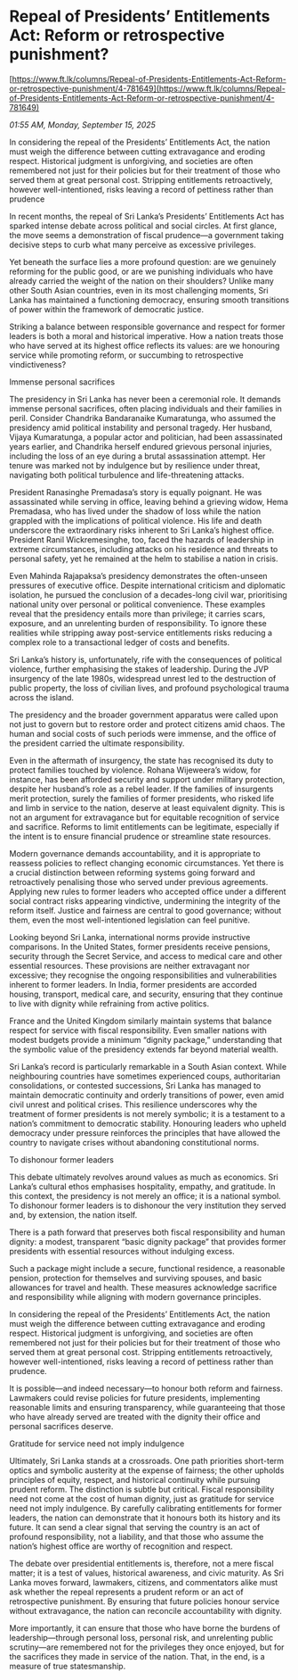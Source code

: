 # Repeal of Presidents’ Entitlements Act: Reform or retrospective punishment?

[https://www.ft.lk/columns/Repeal-of-Presidents-Entitlements-Act-Reform-or-retrospective-punishment/4-781649](https://www.ft.lk/columns/Repeal-of-Presidents-Entitlements-Act-Reform-or-retrospective-punishment/4-781649)

*01:55 AM, Monday, September 15, 2025*

In considering the repeal of the Presidents’ Entitlements Act, the nation must weigh the difference between cutting extravagance and eroding respect. Historical judgment is unforgiving, and societies are often remembered not just for their policies but for their treatment of those who served them at great personal cost. Stripping entitlements retroactively, however well-intentioned, risks leaving a record of pettiness rather than prudence

In recent months, the repeal of Sri Lanka’s Presidents’ Entitlements Act has sparked intense debate across political and social circles. At first glance, the move seems a demonstration of fiscal prudence—a government taking decisive steps to curb what many perceive as excessive privileges.

Yet beneath the surface lies a more profound question: are we genuinely reforming for the public good, or are we punishing individuals who have already carried the weight of the nation on their shoulders? Unlike many other South Asian countries, even in its most challenging moments, Sri Lanka has maintained a functioning democracy, ensuring smooth transitions of power within the framework of democratic justice.

Striking a balance between responsible governance and respect for former leaders is both a moral and historical imperative. How a nation treats those who have served at its highest office reflects its values: are we honouring service while promoting reform, or succumbing to retrospective vindictiveness?

Immense personal sacrifices

The presidency in Sri Lanka has never been a ceremonial role. It demands immense personal sacrifices, often placing individuals and their families in peril. Consider Chandrika Bandaranaike Kumaratunga, who assumed the presidency amid political instability and personal tragedy. Her husband, Vijaya Kumaratunga, a popular actor and politician, had been assassinated years earlier, and Chandrika herself endured grievous personal injuries, including the loss of an eye during a brutal assassination attempt. Her tenure was marked not by indulgence but by resilience under threat, navigating both political turbulence and life-threatening attacks.

President Ranasinghe Premadasa’s story is equally poignant. He was assassinated while serving in office, leaving behind a grieving widow, Hema Premadasa, who has lived under the shadow of loss while the nation grappled with the implications of political violence. His life and death underscore the extraordinary risks inherent to Sri Lanka’s highest office. President Ranil Wickremesinghe, too, faced the hazards of leadership in extreme circumstances, including attacks on his residence and threats to personal safety, yet he remained at the helm to stabilise a nation in crisis.

Even Mahinda Rajapaksa’s presidency demonstrates the often-unseen pressures of executive office. Despite international criticism and diplomatic isolation, he pursued the conclusion of a decades-long civil war, prioritising national unity over personal or political convenience. These examples reveal that the presidency entails more than privilege; it carries scars, exposure, and an unrelenting burden of responsibility. To ignore these realities while stripping away post-service entitlements risks reducing a complex role to a transactional ledger of costs and benefits.

Sri Lanka’s history is, unfortunately, rife with the consequences of political violence, further emphasising the stakes of leadership. During the JVP insurgency of the late 1980s, widespread unrest led to the destruction of public property, the loss of civilian lives, and profound psychological trauma across the island.

The presidency and the broader government apparatus were called upon not just to govern but to restore order and protect citizens amid chaos. The human and social costs of such periods were immense, and the office of the president carried the ultimate responsibility.

Even in the aftermath of insurgency, the state has recognised its duty to protect families touched by violence. Rohana Wijeweera’s widow, for instance, has been afforded security and support under military protection, despite her husband’s role as a rebel leader. If the families of insurgents merit protection, surely the families of former presidents, who risked life and limb in service to the nation, deserve at least equivalent dignity. This is not an argument for extravagance but for equitable recognition of service and sacrifice. Reforms to limit entitlements can be legitimate, especially if the intent is to ensure financial prudence or streamline state resources.

Modern governance demands accountability, and it is appropriate to reassess policies to reflect changing economic circumstances. Yet there is a crucial distinction between reforming systems going forward and retroactively penalising those who served under previous agreements. Applying new rules to former leaders who accepted office under a different social contract risks appearing vindictive, undermining the integrity of the reform itself. Justice and fairness are central to good governance; without them, even the most well-intentioned legislation can feel punitive.

Looking beyond Sri Lanka, international norms provide instructive comparisons. In the United States, former presidents receive pensions, security through the Secret Service, and access to medical care and other essential resources. These provisions are neither extravagant nor excessive; they recognise the ongoing responsibilities and vulnerabilities inherent to former leaders. In India, former presidents are accorded housing, transport, medical care, and security, ensuring that they continue to live with dignity while refraining from active politics.

France and the United Kingdom similarly maintain systems that balance respect for service with fiscal responsibility. Even smaller nations with modest budgets provide a minimum “dignity package,” understanding that the symbolic value of the presidency extends far beyond material wealth.

Sri Lanka’s record is particularly remarkable in a South Asian context. While neighbouring countries have sometimes experienced coups, authoritarian consolidations, or contested successions, Sri Lanka has managed to maintain democratic continuity and orderly transitions of power, even amid civil unrest and political crises. This resilience underscores why the treatment of former presidents is not merely symbolic; it is a testament to a nation’s commitment to democratic stability. Honouring leaders who upheld democracy under pressure reinforces the principles that have allowed the country to navigate crises without abandoning constitutional norms.

To dishonour former leaders

This debate ultimately revolves around values as much as economics. Sri Lanka’s cultural ethos emphasises hospitality, empathy, and gratitude. In this context, the presidency is not merely an office; it is a national symbol. To dishonour former leaders is to dishonour the very institution they served and, by extension, the nation itself.

There is a path forward that preserves both fiscal responsibility and human dignity: a modest, transparent “basic dignity package” that provides former presidents with essential resources without indulging excess.

Such a package might include a secure, functional residence, a reasonable pension, protection for themselves and surviving spouses, and basic allowances for travel and health. These measures acknowledge sacrifice and responsibility while aligning with modern governance principles.

In considering the repeal of the Presidents’ Entitlements Act, the nation must weigh the difference between cutting extravagance and eroding respect. Historical judgment is unforgiving, and societies are often remembered not just for their policies but for their treatment of those who served them at great personal cost. Stripping entitlements retroactively, however well-intentioned, risks leaving a record of pettiness rather than prudence.

It is possible—and indeed necessary—to honour both reform and fairness. Lawmakers could revise policies for future presidents, implementing reasonable limits and ensuring transparency, while guaranteeing that those who have already served are treated with the dignity their office and personal sacrifices deserve.

Gratitude for service need not imply indulgence

Ultimately, Sri Lanka stands at a crossroads. One path priorities short-term optics and symbolic austerity at the expense of fairness; the other upholds principles of equity, respect, and historical continuity while pursuing prudent reform. The distinction is subtle but critical. Fiscal responsibility need not come at the cost of human dignity, just as gratitude for service need not imply indulgence. By carefully calibrating entitlements for former leaders, the nation can demonstrate that it honours both its history and its future. It can send a clear signal that serving the country is an act of profound responsibility, not a liability, and that those who assume the nation’s highest office are worthy of recognition and respect.

The debate over presidential entitlements is, therefore, not a mere fiscal matter; it is a test of values, historical awareness, and civic maturity. As Sri Lanka moves forward, lawmakers, citizens, and commentators alike must ask whether the repeal represents a prudent reform or an act of retrospective punishment. By ensuring that future policies honour service without extravagance, the nation can reconcile accountability with dignity.

More importantly, it can ensure that those who have borne the burdens of leadership—through personal loss, personal risk, and unrelenting public scrutiny—are remembered not for the privileges they once enjoyed, but for the sacrifices they made in service of the nation. That, in the end, is a measure of true statesmanship.


